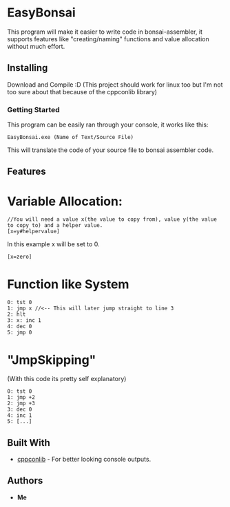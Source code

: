 # EasyBonsai

This program will make it easier to write code in bonsai-assembler, it supports features like "creating/naming" functions and value allocation without much effort.

## Installing

Download and Compile :D (This project should work for linux too but I'm not too sure about that because of the cppconlib library)

### Getting Started

This program can be easily ran through your console, it works like this:

```
EasyBonsai.exe (Name of Text/Source File)
```
This will translate the code of your source file to bonsai assembler code.


## Features

# Variable Allocation:
```
//You will need a value x(the value to copy from), value y(the value to copy to) and a helper value.
[x=y#helpervalue]
```

In this example x will be set to 0.
```
[x=zero]
```

# Function like System
```
0: tst 0
1: jmp x //<-- This will later jump straight to line 3
2: hlt
3: x: inc 1
4: dec 0
5: jmp 0
```
# "JmpSkipping"
(With this code its pretty self explanatory)
```
0: tst 0
1: jmp +2
2: jmp +3
3: dec 0
4: inc 1
5: [...]
```


## Built With

* [cppconlib](https://archive.codeplex.com/?p=cppconlib) - For better looking console outputs.

## Authors

* **Me** 
